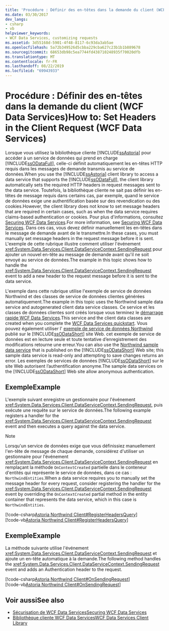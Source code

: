 ```yaml
---
title: 'Procédure : Définir des en-têtes dans la demande du client (WCF Data Services)'
ms.date: 03/30/2017
dev_langs:
- csharp
- vb
helpviewer_keywords:
- WCF Data Services, customizing requests
ms.assetid: 3d55168d-5901-4f48-8117-6c93da3ab5ae
ms.openlocfilehash: 5a72b349526d5cbba229cba627c23b1b1b889678
ms.sourcegitcommit: 68653db98c5ea7744fd438710248935f70020dfb
ms.translationtype: MT
ms.contentlocale: fr-FR
ms.lasthandoff: 08/22/2019
ms.locfileid: "69943933"
---
```

# <a name="how-to-set-headers-in-the-client-request-wcf-data-services"></a><span data-ttu-id="3cfe8-102">Procédure : Définir des en-têtes dans la demande du client (WCF Data Services)</span><span class="sxs-lookup"><span data-stu-id="3cfe8-102">How to: Set Headers in the Client Request (WCF Data Services)</span></span>
<span data-ttu-id="3cfe8-103">Lorsque vous utilisez la bibliothèque cliente [!INCLUDE[ssAstoria](../../../../includes/ssastoria-md.md)] pour accéder à un service de données qui prend en charge [!INCLUDE[ssODataFull](../../../../includes/ssodatafull-md.md)], celle-ci définit automatiquement les en-têtes HTTP requis dans les messages de demande transmis au service de données.</span><span class="sxs-lookup"><span data-stu-id="3cfe8-103">When you use the [!INCLUDE[ssAstoria](../../../../includes/ssastoria-md.md)] client library to access a data service that supports the [!INCLUDE[ssODataFull](../../../../includes/ssodatafull-md.md)], the client library automatically sets the required HTTP headers in request messages sent to the data service.</span></span> <span data-ttu-id="3cfe8-104">Toutefois, la bibliothèque cliente ne sait pas définir les en-têtes de message requis dans certains cas, par exemple, quand le service de données exige une authentification basée sur des revendication ou des cookies.</span><span class="sxs-lookup"><span data-stu-id="3cfe8-104">However, the client library does not know to set message headers that are required in certain cases, such as when the data service requires claims-based authentication or cookies.</span></span> <span data-ttu-id="3cfe8-105">Pour plus d'informations, consultez [Securing WCF Data Services](../../../../docs/framework/data/wcf/securing-wcf-data-services.md#clientAuthentication).</span><span class="sxs-lookup"><span data-stu-id="3cfe8-105">For more information, see [Securing WCF Data Services](../../../../docs/framework/data/wcf/securing-wcf-data-services.md#clientAuthentication).</span></span> <span data-ttu-id="3cfe8-106">Dans ces cas, vous devez définir manuellement les en-têtes dans le message de demande avant de le transmettre.</span><span class="sxs-lookup"><span data-stu-id="3cfe8-106">In these cases, you must manually set message headers in the request message before it is sent.</span></span> <span data-ttu-id="3cfe8-107">L'exemple de cette rubrique illustre comment utiliser l'événement <xref:System.Data.Services.Client.DataServiceContext.SendingRequest> pour ajouter un nouvel en-tête au message de demande avant qu'il ne soit envoyé au service de données.</span><span class="sxs-lookup"><span data-stu-id="3cfe8-107">The example in this topic shows how to handle the <xref:System.Data.Services.Client.DataServiceContext.SendingRequest> event to add a new header to the request message before it is sent to the data service.</span></span>  
  
 <span data-ttu-id="3cfe8-108">L'exemple dans cette rubrique utilise l'exemple de service de données Northwind et des classes de service de données clientes générées automatiquement.</span><span class="sxs-lookup"><span data-stu-id="3cfe8-108">The example in this topic uses the Northwind sample data service and autogenerated client data service classes.</span></span> <span data-ttu-id="3cfe8-109">Ce service et les classes de données clientes sont créés lorsque vous terminez le [démarrage rapide WCF Data Services](../../../../docs/framework/data/wcf/quickstart-wcf-data-services.md).</span><span class="sxs-lookup"><span data-stu-id="3cfe8-109">This service and the client data classes are created when you complete the [WCF Data Services quickstart](../../../../docs/framework/data/wcf/quickstart-wcf-data-services.md).</span></span> <span data-ttu-id="3cfe8-110">Vous pouvez également utiliser l' [exemple de service de données Northwind](https://go.microsoft.com/fwlink/?LinkId=187426) publié sur le [!INCLUDE[ssODataShort](../../../../includes/ssodatashort-md.md)] site Web. cet exemple de service de données est en lecture seule et toute tentative d’enregistrement des modifications retourne une erreur.</span><span class="sxs-lookup"><span data-stu-id="3cfe8-110">You can also use the [Northwind sample data service](https://go.microsoft.com/fwlink/?LinkId=187426) that is published on the [!INCLUDE[ssODataShort](../../../../includes/ssodatashort-md.md)] Web site; this sample data service is read-only and attempting to save changes returns an error.</span></span> <span data-ttu-id="3cfe8-111">Les exemples de services de données [!INCLUDE[ssODataShort](../../../../includes/ssodatashort-md.md)] sur le site Web autorisent l’authentification anonyme.</span><span class="sxs-lookup"><span data-stu-id="3cfe8-111">The sample data services on the [!INCLUDE[ssODataShort](../../../../includes/ssodatashort-md.md)] Web site allow anonymous authentication.</span></span>  
  
## <a name="example"></a><span data-ttu-id="3cfe8-112">Exemple</span><span class="sxs-lookup"><span data-stu-id="3cfe8-112">Example</span></span>  
 <span data-ttu-id="3cfe8-113">L'exemple suivant enregistre un gestionnaire pour l'événement <xref:System.Data.Services.Client.DataServiceContext.SendingRequest>, puis exécute une requête sur le service de données.</span><span class="sxs-lookup"><span data-stu-id="3cfe8-113">The following example registers a handler for the <xref:System.Data.Services.Client.DataServiceContext.SendingRequest> event and then executes a query against the data service.</span></span>  
  
> [!NOTE]
> <span data-ttu-id="3cfe8-114">Lorsqu'un service de données exige que vous définissiez manuellement l'en-tête de message de chaque demande, considérez d'utiliser un gestionnaire pour l'événement <xref:System.Data.Services.Client.DataServiceContext.SendingRequest> en remplaçant la méthode `OnContextCreated` partielle dans le conteneur d'entités qui représente le service de données, dans ce cas : `NorthwindEntities`.</span><span class="sxs-lookup"><span data-stu-id="3cfe8-114">When a data service requires you to manually set the message header for every request, consider registering the handler for the <xref:System.Data.Services.Client.DataServiceContext.SendingRequest> event by overriding the `OnContextCreated` partial method in the entity container that represents the data service, which in this case is `NorthwindEntities`.</span></span>  
  
[!code-csharp[Astoria Northwind Client#RegisterHeadersQuery](../../../../samples/snippets/csharp/VS_Snippets_Misc/astoria_northwind_client/cs/source.cs#registerheadersquery)]   
[!code-vb[Astoria Northwind Client#RegisterHeadersQuery](../../../../samples/snippets/visualbasic/VS_Snippets_Misc/astoria_northwind_client/vb/source.vb#registerheadersquery)]
  
## <a name="example"></a><span data-ttu-id="3cfe8-115">Exemple</span><span class="sxs-lookup"><span data-stu-id="3cfe8-115">Example</span></span>  
 <span data-ttu-id="3cfe8-116">La méthode suivante utilise l'événement <xref:System.Data.Services.Client.DataServiceContext.SendingRequest> et ajoute un en-tête automatique à la demande.</span><span class="sxs-lookup"><span data-stu-id="3cfe8-116">The following method handles the <xref:System.Data.Services.Client.DataServiceContext.SendingRequest> event and adds an Authentication header to the request.</span></span>  
  
 [!code-csharp[Astoria Northwind Client#OnSendingRequest](../../../../samples/snippets/csharp/VS_Snippets_Misc/astoria_northwind_client/cs/source.cs#onsendingrequest)]  
 [!code-vb[Astoria Northwind Client#OnSendingRequest](../../../../samples/snippets/visualbasic/VS_Snippets_Misc/astoria_northwind_client/vb/source.vb#onsendingrequest)]  
  
## <a name="see-also"></a><span data-ttu-id="3cfe8-117">Voir aussi</span><span class="sxs-lookup"><span data-stu-id="3cfe8-117">See also</span></span>

- [<span data-ttu-id="3cfe8-118">Sécurisation de WCF Data Services</span><span class="sxs-lookup"><span data-stu-id="3cfe8-118">Securing WCF Data Services</span></span>](../../../../docs/framework/data/wcf/securing-wcf-data-services.md)
- [<span data-ttu-id="3cfe8-119">Bibliothèque cliente WCF Data Services</span><span class="sxs-lookup"><span data-stu-id="3cfe8-119">WCF Data Services Client Library</span></span>](../../../../docs/framework/data/wcf/wcf-data-services-client-library.md)
